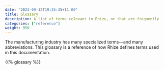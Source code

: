 ```yaml
---
date: "2023-09-12T19:35:35+11:00"
title: Glossary
description: A list of terms relevant to Rhize, or that are frequently used in manufacturing contexts.
categories: ["reference"]
weight: 950
---
```


The manufacturing industry has many specialized terms&mdash;and many abbreviations.
This glossary is a reference of how Rhize defines terms used in this documentation.

{{% glossary %}}



